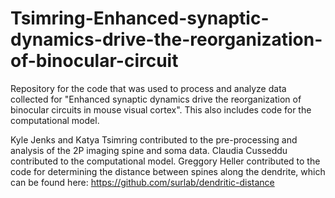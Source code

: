 # Tsimring-Enhanced-synaptic-dynamics-drive-the-reorganization-of-binocular-circuit
Repository for the code that was used to process and analyze data collected for "Enhanced synaptic dynamics drive the reorganization of binocular circuits in mouse visual cortex". This also includes code for the computational model. 

Kyle Jenks and Katya Tsimring contributed to the pre-processing and analysis of the 2P imaging spine and soma data. Claudia Cusseddu contributed to the computational model. Greggory Heller contributed to the code for determining the distance between spines along the dendrite, which can be found here: https://github.com/surlab/dendritic-distance
